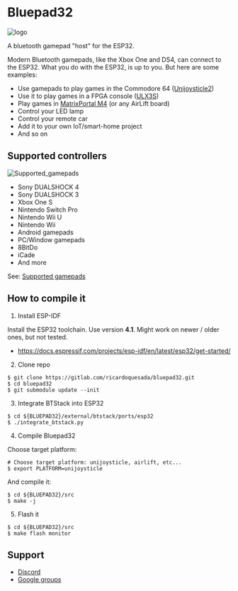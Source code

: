 # Bluepad32

![logo](https://lh3.googleusercontent.com/pw/ACtC-3dNNrE9YKWMQNBTVYl8gkX70jN2qLwSYMQFLR0IzzoRT9uTQ1a9n80O3tyNmF95MLxL9NPWlqm5ph7e9wTGZoHeQWPMsJWqs3qiHub1LcigLtlEX09V6f1DWwQlg52OkeumKDJTG_ext8EN_J6kn0kAqg=-no)

A bluetooth gamepad "host" for the ESP32.

Modern Bluetooth gamepads, like the Xbox One and DS4, can connect to the ESP32.
What you do with the ESP32, is up to you. But here are some examples:

* Use gamepads to play games in the Commodore 64 ([Unijoysticle2][unijoysticle2])
* Use it to play games in a FPGA console ([ULX3S][ulx3s])
* Play games in [MatrixPortal M4][matrixportal] (or any AirLift board)
* Control your LED lamp
* Control your remote car
* Add it to your own IoT/smart-home project
* And so on

[unijoysticle2]: https://retro.moe/unijoysticle2/
[ulx3s]: https://www.crowdsupply.com/radiona/ulx3s
[matrixportal]: https://learn.adafruit.com/adafruit-matrixportal-m4

## Supported controllers

![Supported_gamepads](https://lh3.googleusercontent.com/U1PRr4a21yGffPHxRlONqeolOnr2i-IuONM4ajQksvxB5Lr3zfQFmkHJJbwRNVUY0WrNik5Ia79se3sQx0aa4axuGnBbytyH_5fJnKELX4FOMRM4qrF3bYCmmp0Vk3ZnltQ0YCiRTK0=-no)

* Sony DUALSHOCK 4
* Sony DUALSHOCK 3
* Xbox One S
* Nintendo Switch Pro
* Nintendo Wii U
* Nintendo Wii
* Android gamepads
* PC/Window gamepads
* 8BitDo
* iCade
* And more

See: [Supported gamepads][gamepads]

[gamepads]: https://gitlab.com/ricardoquesada/bluepad32/blob/master/docs/supported_gamepads.md

## How to compile it

1. Install ESP-IDF

Install the ESP32 toolchain. Use version **4.1**. Might work on newer / older
ones, but not tested.

* https://docs.espressif.com/projects/esp-idf/en/latest/esp32/get-started/

2. Clone repo

```
$ git clone https://gitlab.com/ricardoquesada/bluepad32.git
$ cd bluepad32
$ git submodule update --init
```

3. Integrate BTStack into ESP32

```
$ cd ${BLUEPAD32}/external/btstack/ports/esp32
$ ./integrate_btstack.py
```

4. Compile Bluepad32

Choose target platform:

```
# Choose target platform: unijoysticle, airlift, etc...
$ export PLATFORM=unijoysticle
```

And compile it:

```
$ cd ${BLUEPAD32}/src
$ make -j
```

5. Flash it

```
$ cd ${BLUEPAD32}/src
$ make flash monitor
```

## Support

* [Discord][discord]
* [Google groups][forum]

[discord]: https://discord.com/channels/775177861665521725/775177925938642945
[forum]: https://groups.google.com/forum/#!forum/unijoysticle
